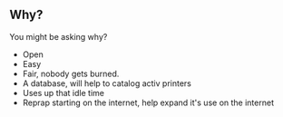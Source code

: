 Why?
-----
You might be asking why?
* Open
* Easy
* Fair, nobody gets burned.
* A database, will help to catalog activ printers
* Uses up that idle time
* Reprap starting on the internet, help expand it's use on the internet
